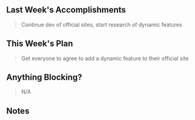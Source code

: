 ## Last Week's Accomplishments

> Continue dev of official sites, start research of dynamic features

## This Week's Plan

> Get everyone to agree to add a dynamic feature to their official site

## Anything Blocking?

> N/A

## Notes

> 

